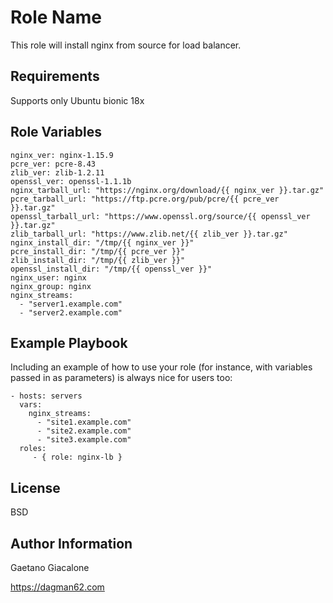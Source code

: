 Role Name
=========

This role will install nginx from source for load balancer.

Requirements
------------

Supports only Ubuntu bionic 18x

Role Variables
--------------
```
nginx_ver: nginx-1.15.9
pcre_ver: pcre-8.43
zlib_ver: zlib-1.2.11
openssl_ver: openssl-1.1.1b
nginx_tarball_url: "https://nginx.org/download/{{ nginx_ver }}.tar.gz"
pcre_tarball_url: "https://ftp.pcre.org/pub/pcre/{{ pcre_ver }}.tar.gz"
openssl_tarball_url: "https://www.openssl.org/source/{{ openssl_ver }}.tar.gz"
zlib_tarball_url: "https://www.zlib.net/{{ zlib_ver }}.tar.gz"
nginx_install_dir: "/tmp/{{ nginx_ver }}"
pcre_install_dir: "/tmp/{{ pcre_ver }}"
zlib_install_dir: "/tmp/{{ zlib_ver }}"
openssl_install_dir: "/tmp/{{ openssl_ver }}"
nginx_user: nginx
nginx_group: nginx
nginx_streams:
  - "server1.example.com"
  - "server2.example.com"
```
Example Playbook
----------------

Including an example of how to use your role (for instance, with variables passed in as parameters) is always nice for users too:

    - hosts: servers
      vars:
        nginx_streams:
          - "site1.example.com"
          - "site2.example.com"
          - "site3.example.com"
      roles:
         - { role: nginx-lb }

License
-------

BSD

Author Information
------------------

Gaetano Giacalone

https://dagman62.com
